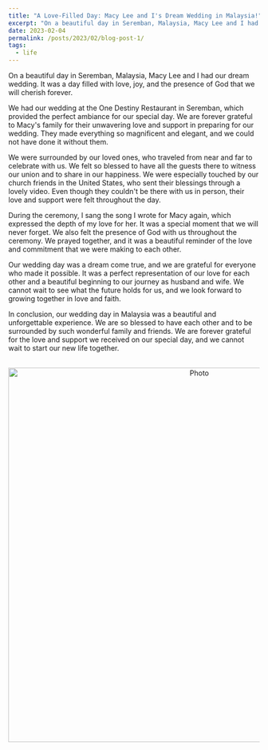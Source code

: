 ```yaml
---
title: "A Love-Filled Day: Macy Lee and I's Dream Wedding in Malaysia!"
excerpt: "On a beautiful day in Seremban, Malaysia, Macy Lee and I had our dream wedding. It was a day filled with love, joy, and the presence of God that we will cherish forever."
date: 2023-02-04
permalink: /posts/2023/02/blog-post-1/
tags:
  - life
---
```


On a beautiful day in Seremban, Malaysia, Macy Lee and I had our dream wedding. It was a day filled with love, joy, and the presence of God that we will cherish forever.

We had our wedding at the One Destiny Restaurant in Seremban, which provided the perfect ambiance for our special day. We are forever grateful to Macy's family for their unwavering love and support in preparing for our wedding. They made everything so magnificent and elegant, and we could not have done it without them.

We were surrounded by our loved ones, who traveled from near and far to celebrate with us. We felt so blessed to have all the guests there to witness our union and to share in our happiness. We were especially touched by our church friends in the United States, who sent their blessings through a lovely video. Even though they couldn't be there with us in person, their love and support were felt throughout the day.

During the ceremony, I sang the song I wrote for Macy again, which expressed the depth of my love for her. It was a special moment that we will never forget. We also felt the presence of God with us throughout the ceremony. We prayed together, and it was a beautiful reminder of the love and commitment that we were making to each other.

Our wedding day was a dream come true, and we are grateful for everyone who made it possible. It was a perfect representation of our love for each other and a beautiful beginning to our journey as husband and wife. We cannot wait to see what the future holds for us, and we look forward to growing together in love and faith.

In conclusion, our wedding day in Malaysia was a beautiful and unforgettable experience. We are so blessed to have each other and to be surrounded by such wonderful family and friends. We are forever grateful for the love and support we received on our special day, and we cannot wait to start our new life together.

<p align="center">
  <img src="https://zhengthomastang.github.io/images/Wedding.jpg?raw=true" alt="Photo" style="width: 750px;"/> 
</p>
